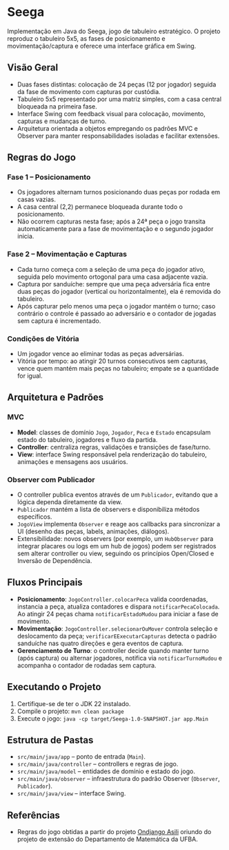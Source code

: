 # Seega

Implementação em Java do Seega, jogo de tabuleiro estratégico. O projeto reproduz o tabuleiro 5x5, as fases de posicionamento e movimentação/captura e oferece uma interface gráfica em Swing.

## Visão Geral
- Duas fases distintas: colocação de 24 peças (12 por jogador) seguida da fase de movimento com capturas por custódia.
- Tabuleiro 5x5 representado por uma matriz simples, com a casa central bloqueada na primeira fase.
- Interface Swing com feedback visual para colocação, movimento, capturas e mudanças de turno.
- Arquitetura orientada a objetos empregando os padrões MVC e Observer para manter responsabilidades isoladas e facilitar extensões.

## Regras do Jogo
### Fase 1 – Posicionamento
- Os jogadores alternam turnos posicionando duas peças por rodada em casas vazias.
- A casa central (2,2) permanece bloqueada durante todo o posicionamento.
- Não ocorrem capturas nesta fase; após a 24ª peça o jogo transita automaticamente para a fase de movimentação e o segundo jogador inicia.

### Fase 2 – Movimentação e Capturas
- Cada turno começa com a seleção de uma peça do jogador ativo, seguida pelo movimento ortogonal para uma casa adjacente vazia.
- Captura por sanduíche: sempre que uma peça adversária fica entre duas peças do jogador (vertical ou horizontalmente), ela é removida do tabuleiro.
- Após capturar pelo menos uma peça o jogador mantém o turno; caso contrário o controle é passado ao adversário e o contador de jogadas sem captura é incrementado.

### Condições de Vitória
- Um jogador vence ao eliminar todas as peças adversárias.
- Vitória por tempo: ao atingir 20 turnos consecutivos sem capturas, vence quem mantém mais peças no tabuleiro; empate se a quantidade for igual.

## Arquitetura e Padrões
### MVC
- **Model**: classes de domínio `Jogo`, `Jogador`, `Peca` e `Estado` encapsulam estado do tabuleiro, jogadores e fluxo da partida.
- **Controller**: centraliza regras, validações e transições de fase/turno. 
- **View**: interface Swing responsável pela renderização do tabuleiro, animações e mensagens aos usuários.

### Observer com Publicador
- O controller publica eventos através de um `Publicador`, evitando que a lógica dependa diretamente da view.
- `Publicador` mantém a lista de observers e disponibiliza métodos específicos.
- `JogoView` implementa `Observer` e reage aos callbacks para sincronizar a UI (desenho das peças, labels, animações, diálogos).
- Extensibilidade: novos observers (por exemplo, um `HubObserver` para integrar placares ou logs em um hub de jogos) podem ser registrados sem alterar controller ou view, seguindo os princípios Open/Closed e Inversão de Dependência.

## Fluxos Principais
- **Posicionamento**: `JogoController.colocarPeca` valida coordenadas, instancia a peça, atualiza contadores e dispara `notificarPecaColocada`. Ao atingir 24 peças chama `notificarEstadoMudou` para iniciar a fase de movimento.
- **Movimentação**: `JogoController.selecionarOuMover` controla seleção e deslocamento da peça; `verificarEExecutarCapturas` detecta o padrão sanduíche nas quatro direções e gera eventos de captura.
- **Gerenciamento de Turno**: o controller decide quando manter turno (após captura) ou alternar jogadores, notifica via `notificarTurnoMudou` e acompanha o contador de rodadas sem captura.

## Executando o Projeto
1. Certifique-se de ter o JDK 22 instalado.
2. Compile o projeto: `mvn clean package`
3. Execute o jogo: `java -cp target/Seega-1.0-SNAPSHOT.jar app.Main`

## Estrutura de Pastas
- `src/main/java/app` – ponto de entrada (`Main`).
- `src/main/java/controller` – controllers e regras de jogo.
- `src/main/java/model` – entidades de domínio e estado do jogo.
- `src/main/java/observer` – infraestrutura do padrão Observer (`Observer`, `Publicador`).
- `src/main/java/view` – interface Swing.


## Referências
- Regras do jogo obtidas a partir do projeto [Ondjango Asili](https://ondjangoasili.com/index.php/seega/) oriundo do projeto de extensão do Departamento de Matemática da UFBA.
